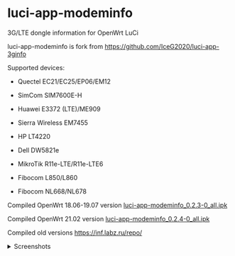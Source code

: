 # luci-app-modeminfo
3G/LTE dongle information for OpenWrt LuCi


luci-app-modeminfo is fork from https://github.com/IceG2020/luci-app-3ginfo

Supported devices:

 - Quectel EC21/EC25/EP06/EM12

 - SimCom SIM7600E-H

 - Huawei E3372 (LTE)/ME909

 - Sierra Wireless EM7455

 - HP LT4220

 - Dell DW5821e
 
 - MikroTik R11e-LTE/R11e-LTE6

 - Fibocom L850/L860

 - Fibocom NL668/NL678


Compiled OpenWrt 18.06-19.07 version [luci-app-modeminfo_0.2.3-0_all.ipk](http://openwrt.132lan.ru/packages/packages-19.07/luci/luci-app-modeminfo_0.2.3-0_all.ipk)

Compiled OpenWrt 21.02 version [luci-app-modeminfo_0.2.4-0_all.ipk](http://openwrt.132lan.ru/packages/packages-21.02/luci/luci-app-modeminfo_0.2.4-0_all.ipk)

Сompiled old versions https://inf.labz.ru/repo/


<details>
   <summary>Screenshots</summary>

   ![](https://raw.githubusercontent.com/koshev-msk/luci-app-modeminfo/master/screenshots/modeminfo-network.png)
	
   ![](https://raw.githubusercontent.com/koshev-msk/luci-app-modeminfo/master/screenshots/modeminfo-hardware.png)

   ![](https://raw.githubusercontent.com/koshev-msk/luci-app-modeminfo/master/screenshots/modeminfo-setup.png)

</details>

